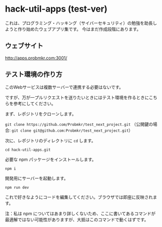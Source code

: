 # hack-util-apps (test-ver)

これは、プログラミング・ハッキング（サイバーセキュリティ）の勉強を助長しようと作り始めたウェブアプリ集です。
今はまだ作成段階にあります。

## ウェブサイト

http://apps.probmkr.com:3001/

## テスト環境の作り方

このWebサービスは複数サーバーで連携する必要はないです。

ですが、万が一プルリクエストを送りたいときにはテスト環境を作るときにこちらを参考にしてください。

まず、レポジトリをクローンします。

`git clone https://github.com/Probmkr/test_next_project.git`
（公開鍵の場合: `git clone git@github.com:Probmkr/test_next_project.git`）

次に、レポジトリのディレクトリに `cd` します。

`cd hack-util-apps.git`

必要な npm パッケージをインストールします。

`npm i`

開発用にサーバーを起動します。

`npm run dev`

これで好きなようにコードを編集してください。ブラウザでは即座に反映されます。

注：私は npm についてはあまり詳しくないため、ここに書いてあるコマンドが最適解ではない可能性がありますが、大抵はこのコマンドで動くはずです。
